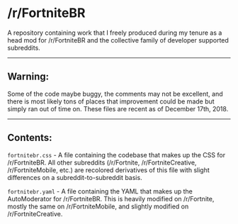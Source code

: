 # /r/FortniteBR
A repository containing work that I freely produced during my tenure as a head mod for /r/FortniteBR and the collective family of developer supported subreddits.

---

## Warning:
Some of the code maybe buggy, the comments may not be excellent, and there is most likely tons of places that improvement could be made but simply ran out of time on. These files are recent as of December 17th, 2018.

---

## Contents:
`fortnitebr.css` - A file containing the codebase that makes up the CSS for /r/FortniteBR. All other subreddits (/r/Fortnite, /r/FortniteCreative, /r/FortniteMobile, etc.) are recolored derivatives of this file with slight differences on a subreddit-to-subreddit basis.

`fortnitebr.yaml` - A file containing the YAML that makes up the AutoModerator for /r/FortniteBR. This is heavily modified on /r/Fortnite, mostly the same on /r/FortniteMobile, and slightly modified on /r/FortniteCreative.
